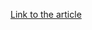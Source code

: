 [Link to the article](https://trustwave.com/Resources/SpiderLabs-Blog/Alina--Following-The-Shadow-Part-2/)
